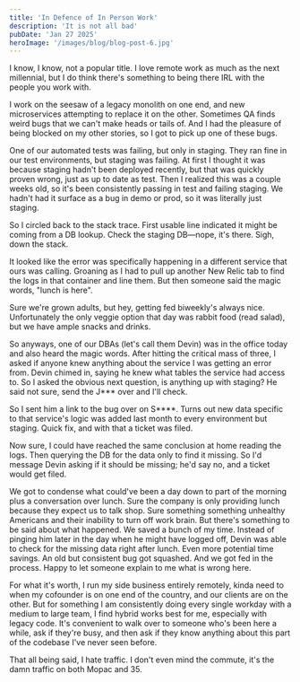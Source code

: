 ```yaml
---
title: 'In Defence of In Person Work'
description: 'It is not all bad'
pubDate: 'Jan 27 2025'
heroImage: '/images/blog/blog-post-6.jpg'
---
```


I know, I know, not a popular title. I love remote work as much as the next millennial, but I do think there's something to being there IRL with the people you work with.

I work on the seesaw of a legacy monolith on one end, and new microservices attempting to replace it on the other. Sometimes QA finds weird bugs that we can't make heads or tails of. And I had the pleasure of being blocked on my other stories, so I got to pick up one of these bugs.

One of our automated tests was failing, but only in staging. They ran fine in our test environments, but staging was failing. At first I thought it was because staging hadn't been deployed recently, but that was quickly proven wrong, just as up to date as test. Then I realized this was a couple weeks old, so it's been consistently passing in test and failing staging. We hadn't had it surface as a bug in demo or prod, so it was literally just staging.

So I circled back to the stack trace. First usable line indicated it might be coming from a DB lookup. Check the staging DB—nope, it's there. Sigh, down the stack.

It looked like the error was specifically happening in a different service that ours was calling. Groaning as I had to pull up another New Relic tab to find the logs in that container and line them. But then someone said the magic words, "lunch is here".

Sure we're grown adults, but hey, getting fed biweekly's always nice. Unfortunately the only veggie option that day was rabbit food (read salad), but we have ample snacks and drinks.

So anyways, one of our DBAs (let's call them Devin) was in the office today and also heard the magic words. After hitting the critical mass of three, I asked if anyone knew anything about the service I was getting an error from. Devin chimed in, saying he knew what tables the service had access to. So I asked the obvious next question, is anything up with staging? He said not sure, send the J*** over and I'll check.

So I sent him a link to the bug over on S****. Turns out new data specific to that service's logic was added last month to every environment but staging. Quick fix, and with that a ticket was filed.

Now sure, I could have reached the same conclusion at home reading the logs. Then querying the DB for the data only to find it missing. So I'd message Devin asking if it should be missing; he'd say no, and a ticket would get filed.

We got to condense what could've been a day down to part of the morning plus a conversation over lunch. Sure the company is only providing lunch because they expect us to talk shop. Sure something something unhealthy Americans and their inability to turn off work brain. But there's something to be said about what happened. We saved a bunch of my time. Instead of pinging him later in the day when he might have logged off, Devin was able to check for the missing data right after lunch. Even more potential time savings. An old but consistent bug got squashed. And we got fed in the process. Happy to let someone explain to me what is wrong here.

For what it's worth, I run my side business entirely remotely, kinda need to when my cofounder is on one end of the country, and our clients are on the other. But for something I am consistently doing every single workday with a medium to large team, I find hybrid works best for me, especially with legacy code. It's convenient to walk over to someone who's been here a while, ask if they're busy, and then ask if they know anything about this part of the codebase I've never seen before.

That all being said, I hate traffic. I don't even mind the commute, it's the damn traffic on both Mopac and 35.